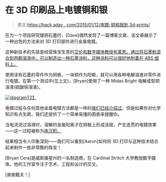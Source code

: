 # 在 3D 印刷品上电镀铜和银

> 原文:[https://hack aday . com/2015/01/12/电镀-铜和银到 3d-prints/](https://hackaday.com/2015/01/12/electroplating-copper-and-silver-onto-3d-prints/)

在为一个项目研究镀铜石墨时，[Dave]偶然发现了一篇博客文章，该文章展示了一种出色的方法来对 3D 打印部件进行金属电镀。

这种新技术的先驱是经营珠宝生意的[艾伦和数字媒体教授布莱恩。通过将石墨粉混合到丙酮溶液中，可以制造出一种石墨涂料，这种涂料可以很好地附着在 ABS 塑料上。](https://www.facebook.com/Delandtree)

使用涂有石墨的零件作为阴极，一块铜作为阳极，就可以用各种电解溶液对零件进行电镀。在第一个测试中(见上文)，[Bryan]使用了一种 Midas Bright 电解成型铜溶液(硫酸铜溶液)。

[![diagram](../Images/7f657c53fbe4062373d6d74c592a09b1.png)T2】](https://hackaday.com/wp-content/uploads/2015/01/diagram.png)

电镀过程与任何其他金属电镀方法都是一样的[我们已经介绍过](http://hackaday.com/2013/11/01/copper-electroplating-the-cheap-and-safe-way/)，但是如果你对化学知识有点生疏，我们还提供了一个简单易懂的图表来提醒你。

当电流流过溶液时，溶解的金属阳离子在阴极上形成涂层，产生连贯的电镀效果——这一过程被称为[电沉积。](http://en.wikipedia.org/wiki/Electroplating)

结果相当令人印象深刻——我们可以看到[Aaron]如何将 3D 打印与这种技术结合起来制作一些非常酷的珠宝！

[Bryan Cera]是威斯康星州的一名制造商，在 Cardinal Stritch 大学教授数字媒体。他的工作室专注于艺术、工程和设计的交叉。

[谢谢戴夫！]